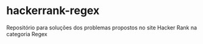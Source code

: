 # hackerrank-regex
Repositório para soluções dos problemas propostos no site Hacker Rank na categoria Regex
